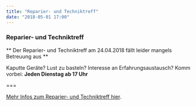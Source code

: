 ```yaml
---
title: "Reparier- und Techniktreff"
date: "2018-05-01 17:00"
---
```


### Reparier- und Techniktreff

** Der Reparier- und Techniktreff am 24.04.2018 fällt leider mangels Betreuung aus **

Kaputte Geräte? Lust zu basteln? Interesse an Erfahrungsaustausch?
Komm vorbei: **Jeden Dienstag ab 17 Uhr**

===

[Mehr Infos zum Reparier- und Techniktreff hier](../../about/repaircafe).
